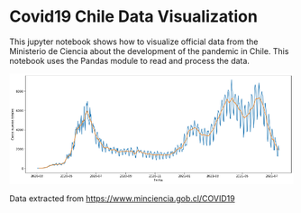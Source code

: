# Covid19 Chile Data Visualization 

This jupyter notebook shows how to visualize official data from the Ministerio de Ciencia about the development of the pandemic in Chile. This notebook uses the Pandas module to read and process the data. 

![Image](20210717.png)

Data extracted from https://www.minciencia.gob.cl/COVID19
